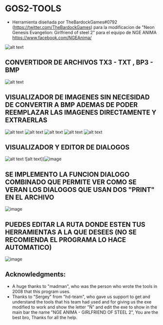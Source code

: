 # GOS2-TOOLS
- Herramienta diseñada por TheBardockGames#0792 (https://twitter.com/TheBardockGames) para la modificacion de "Neon Genesis Evangelion: Girlfriend of steel 2" para el equipo de NGE ANIMA https://www.facebook.com/NGEAnima/

![alt text](https://cdn.discordapp.com/attachments/274425161678192640/977807099193077800/unknown.png)

## CONVERTIDOR DE ARCHIVOS TX3 - TXT , BP3 - BMP
![alt text](https://cdn.discordapp.com/attachments/274425161678192640/977807316814544926/unknown.png)

## VISUALIZADOR DE IMAGENES SIN NECESIDAD DE CONVERTIR A BMP ADEMAS DE PODER REEMPLAZAR LAS IMAGENES DIRECTAMENTE Y EXTRAERLAS
![alt text](https://cdn.discordapp.com/attachments/274425161678192640/977807482774773790/unknown.png)
![alt text](https://cdn.discordapp.com/attachments/274425161678192640/977807610390671430/unknown.png)
![alt text](https://cdn.discordapp.com/attachments/274425161678192640/977807752988590091/unknown.png)
![alt text](https://cdn.discordapp.com/attachments/274425161678192640/977807788740861972/unknown.png)
![alt text](https://cdn.discordapp.com/attachments/274425161678192640/977808038838820894/unknown.png)

## VISUALIZADOR Y EDITOR DE DIALOGOS
![alt text](https://cdn.discordapp.com/attachments/274425161678192640/977808582550622228/unknown.png)
![alt text](![image](https://user-images.githubusercontent.com/71587854/169680711-b67c1a2b-21ce-46a8-87ca-4c06e656b954.png)


## SE IMPLEMENTO LA FUNCION DIALOGO COMBINADO QUE PERMITE VER COMO SE VERAN LOS DIALOGOS QUE USAN DOS "PRINT" EN EL ARCHIVO

![image](https://user-images.githubusercontent.com/71587854/169680724-00d09d12-00a2-4ab7-8e70-818bf0c74b5d.png)

## PUEDES EDITAR LA RUTA DONDE ESTEN TUS HERRAMIENTAS A LA QUE DESEES (NO SE RECOMIENDA EL PROGRAMA LO HACE AUTOMATICO)

![image](https://user-images.githubusercontent.com/71587854/169680772-dea83780-5442-4dfd-87e5-a8d1457fac13.png)

## Acknowledgments:

- A huge thanks to "madman", who was the person who wrote the tools in 2008 that this program uses.
- Thanks to "Sergey" from "hd-team", who gave us support to get and understand the tools that his team had used and for giving us the exe modified to work and show the letter "Ñ" and edit the exe to show in the main bar the name "NGE ANIMA - GIRLFRIEND OF STEEL 2", You are the best bro, Thanks for all the help.

